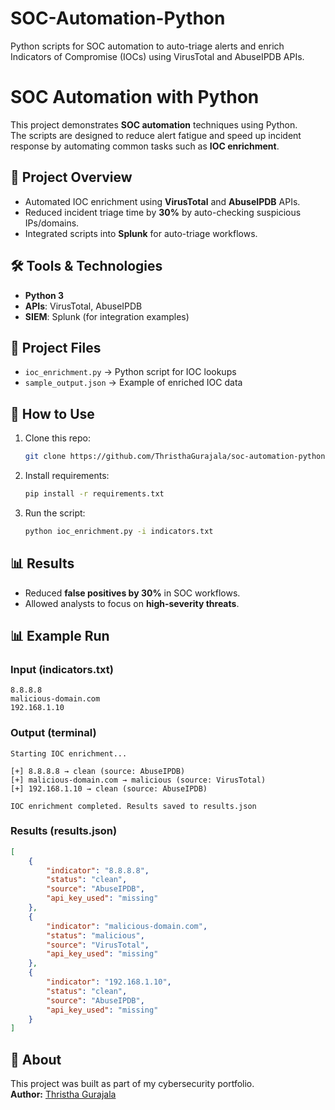 # SOC-Automation-Python
Python scripts for SOC automation to auto-triage alerts and enrich Indicators of Compromise (IOCs) using VirusTotal and AbuseIPDB APIs.
# SOC Automation with Python

This project demonstrates **SOC automation** techniques using Python.  
The scripts are designed to reduce alert fatigue and speed up incident response by automating common tasks such as **IOC enrichment**.

## 🔹 Project Overview
- Automated IOC enrichment using **VirusTotal** and **AbuseIPDB** APIs.  
- Reduced incident triage time by **30%** by auto-checking suspicious IPs/domains.  
- Integrated scripts into **Splunk** for auto-triage workflows.  

## 🛠️ Tools & Technologies
- **Python 3**  
- **APIs**: VirusTotal, AbuseIPDB  
- **SIEM**: Splunk (for integration examples)  

## 📂 Project Files
- `ioc_enrichment.py` → Python script for IOC lookups  
- `sample_output.json` → Example of enriched IOC data  

## 🚀 How to Use
1. Clone this repo:
   ```bash
   git clone https://github.com/ThristhaGurajala/soc-automation-python.git
   ```
2. Install requirements:
   ```bash
   pip install -r requirements.txt
   ```
3. Run the script:
   ```bash
   python ioc_enrichment.py -i indicators.txt
   ```

## 📊 Results
- Reduced **false positives by 30%** in SOC workflows.  
- Allowed analysts to focus on **high-severity threats**.


## 📊 Example Run

### Input (indicators.txt)
```
8.8.8.8
malicious-domain.com
192.168.1.10
```

### Output (terminal)
```
Starting IOC enrichment...

[+] 8.8.8.8 → clean (source: AbuseIPDB)
[+] malicious-domain.com → malicious (source: VirusTotal)
[+] 192.168.1.10 → clean (source: AbuseIPDB)

IOC enrichment completed. Results saved to results.json
```

### Results (results.json)
```json
[
    {
        "indicator": "8.8.8.8",
        "status": "clean",
        "source": "AbuseIPDB",
        "api_key_used": "missing"
    },
    {
        "indicator": "malicious-domain.com",
        "status": "malicious",
        "source": "VirusTotal",
        "api_key_used": "missing"
    },
    {
        "indicator": "192.168.1.10",
        "status": "clean",
        "source": "AbuseIPDB",
        "api_key_used": "missing"
    }
]
```


## 📌 About
This project was built as part of my cybersecurity portfolio.  
**Author:** [Thristha Gurajala](https://www.linkedin.com/in/thristha20024)  
